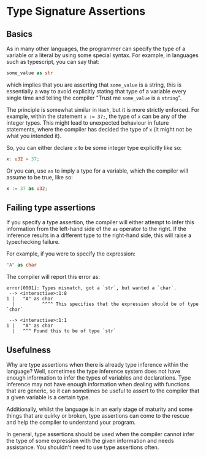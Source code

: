 # Type Signature Assertions

## Basics

As in many other languages, the programmer can specify the type of a variable or
a literal by using some special syntax. For example, in languages such as typescript,
you can say that: 
```rust
some_value as str
```
which implies that you are asserting that `some_value` is a string, this is essentially a way to avoid explicitly stating that type of a variable every
single time and telling the compiler "Trust me `some_value` is a `string`". 

The principle is somewhat similar in `Hash`, but it is more strictly enforced.
For example, within the statement `x := 37;`, the type of `x` can be any of the
integer types. This might lead to unexpected behaviour in future statements, where
the compiler has decided the type of `x` (it might not be what you intended it).

So, you can either declare `x` to be some integer type explicitly like so:

```rs
x: u32 = 37;
```

Or you can, use `as` to imply a type for a variable, which the compiler will assume 
to be true, like so:

```rs
x := 37 as u32;
```

## Failing type assertions

If you specify a type assertion, the compiler will either attempt to infer this information from the left-hand side of the `as` operator
to the right. If the inference results in a different type to the right-hand side, this will raise a typechecking failure. 

For example, if you were to specify the expression:

```rust
"A" as char
```

The compiler will report this error as:

```
error[0001]: Types mismatch, got a `str`, but wanted a `char`.
 --> <interactive>:1:8
1 |   "A" as char
  |          ^^^^ This specifies that the expression should be of type `char`

 --> <interactive>:1:1
1 |   "A" as char
  |   ^^^ Found this to be of type `str`

```

## Usefulness
 
Why are type assertions when there is already type inference within the language? Well, sometimes the type inference
system does not have enough information to infer the types of variables and declarations. 
Type inference may not have enough information when dealing with functions that are generic, so it can sometimes
be useful to assert to the compiler that a given variable is a certain type. 

Additionally, whilst the language is in an early stage of maturity and some things that are quirky or broken, type
assertions can come to the rescue and help the compiler to understand your program.

In general, type assertions should be used when the compiler cannot infer the type of some expression with 
the given information and needs assistance. You shouldn't need to use type assertions often.
